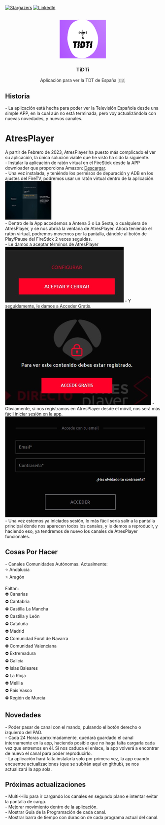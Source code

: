<a name="readme-top"></a>

[![Stargazers][stars-shield]][stars-url]
[![LinkedIn][linkedin-shield]][linkedin-url]



<!-- PROJECT LOGO -->
<br />
<div align="center">
  <a href="https://github.com/pablobaro/TiDTi">
   <img src="images/tidti_fondo.jpg" alt="Logo" width="150" height="125">
  </a>

<h3 align="center">TiDTi</h3>

  <p align="center">
    Aplicación para ver la TDT de España 🇪🇸
    <br/>
  </p>
</div>

<h2> Historia </h2>
 - La aplicación está hecha para poder ver la Televisión Española desde una simple APP, en la cual aún no está terminada, pero voy actualizándola con nuevas novedades, y nuevos canales.
 
<h1>AtresPlayer</h1>
A partir de Febrero de 2023, AtresPlayer ha puesto más complicado el ver su aplicación, la única solución viable que he visto ha sido la siguiente.<br/>
- Instalar la aplicación de ratón virtual en el FireStick desde la APP downloader que proporciona Amazon: <a href="http://bit.ly/3xAtKtI">Descargar</a>.<br/>
- Una vez instalada, y teniéndo los permisos de depuración y ADB en los ajustes del FireTV, podremos usar un ratón virtual dentro de la aplicación.<br/>
<img src="images/tidti_ajustesDeveloper.jpg" alt="Developer" width="150" height="125"><br/>
- Dentro de la App accedemos a Antena 3 o La Sexta, o cualquiera de AtresPlayer, y se nos abrirá la ventana de AtresPlayer. Ahora teniendo el ratón virtual, podremos movernos por la pantalla, dándole al botón de Play/Pause del FireStick 2 veces seguidas.<br/>
- Le damos a aceptar términos de AtresPlayer<br/>
<img src="images/tidti_aceptarTerminos.jpg" alt="Aceptar Términos">
- Y seguidamente, le damos a Acceder Gratis.
<img src="images/tidti_accederGratis.jpg" alt="Acceder Gratis">
- Obviamente, si nos registramos en AtresPlayer desde el móvil, nos será más fácil iniciar sesión en la app.
<img src="images/tidti_cuentaAtresplayer.jpg" alt="Introducir Cuenta">  
- Una vez estemos ya iniciados sesión, lo más fácil sería salir a la pantalla principal donde nos aparecen todos los canales, y le demos a reproducir, y haciendo eso, ya tendremos de nuevo los canales de AtresPlayer funcionales.

 <h2> Cosas Por Hacer </h2>
 - Canales Comunidades Autónomas. Actualmente:<br/>
   ⭐ Andalucía<br/>
   ⭐ Aragón<br/>
 
 Faltan: <br/>
   ⛔ Canarias<br/>
   ⛔ Cantabria<br/>
   ⛔ Castilla La Mancha<br/>
   ⛔ Castilla y León<br/>
   ⛔ Cataluña<br/>
   ⛔ Madrid<br/>
   ⛔ Comunidad Foral de Navarra<br/>
   ⛔ Comunidad Valenciana<br/>
   ⛔ Extremadura<br/>
   ⛔ Galicia<br/>
   ⛔ Islas Baleares<br/>
   ⛔ La Rioja<br/>
   ⛔ Melilla<br/>
   ⛔ País Vasco<br/>
   ⛔ Región de Murcia<br/>
   
 
 <h2> Novedades </h2>
  - Poder pasar de canal con el mando, pulsando el botón derecho o izquierdo del PAD.<br/>
  - Cada 24 Horas aproximadamente, quedará guardado el canal internamente en la app, haciendo posible que no haga falta cargarla cada vez que entremos en él. Si nos caduca el enlace, la app volverá a encontrar de nuevo el canal para poder reproducirlo.<br/>
  - La aplicación hará falta instalarla solo por primera vez, la app cuando encuentre actualizaciones (que se subirán aquí en github), se nos actualizará la app sola.

<h2>Próximas actualizaciones</h2>
  - Multi-Hilo para ir cargando los canales en segundo plano e intentar evitar la pantalla de carga.<br/>
  - Mejorar movimiento dentro de la aplicación.<br/>
  - Mostrar Guía de la Programación de cada canal.<br/>
  - Mostrar barra de tiempo con duración de cada programa actual del canal.


[stars-shield]: https://img.shields.io/github/stars/pablobaro/TiDTi.svg?style=for-the-badge
[stars-url]: https://github.com/pablobaro/TiDTi/stargazers

[Java.js]: https://img.shields.io/badge/Java-ED8B00?style=for-the-badge&logo=java&logoColor=white
[Java-url]: https://www.java.com/es/

[Android.js]: https://img.shields.io/badge/Android_Studio-3DDC84?style=for-the-badge&logo=android-studio&logoColor=white
[Android-url]: https://developer.android.com/studio?hl=es&gclid=CjwKCAjw3qGYBhBSEiwAcnTRLua2XlxHNfrVHPP-bKpkbGrDOxyIT637gq5e5HuRenKHk-qpf5eSThoCrM0QAvD_BwE&gclsrc=aw.ds

[linkedin-shield]: https://img.shields.io/badge/-LinkedIn-black.svg?style=for-the-badge&logo=linkedin&colorB=555
[linkedin-url]: https://www.linkedin.com/in/pablobaroparra/
